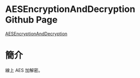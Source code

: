 # AESEncryptionAndDecryption Github Page
[AESEncryptionAndDecryption](https://jerrybull.github.io/AESEncryptionAndDecryption/ "link")

# 簡介
線上 AES 加解密。